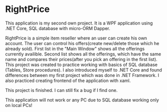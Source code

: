 # RightPrice

This application is my second own project. It is a WPF application using .NET Core, SQL database with micro-ORM Dapper.

RightPrice is a simple item reseller where an user can create his own account. The user can control his offers(create new/delete those which he already sold).
First list in the "Main Window" shows all the offerings currently availible. Second list shows all the offerings, which have the same name and compares their prices(after you pick an offering in the first list). 
This project was created to practice working with basics of SQL database (Tables, Store procedures). I also introduced myself to .NET Core and found differences between my first project which was done in .NET Framework.
I also practiced creating frontend of the application with xaml.

This project is finished. I can still fix a bug if I find one.

This application will not work or any PC due to SQL database working only on local PCs!
